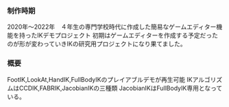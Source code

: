 ### 制作時期
2020年～2022年　４年生の専門学校時代に作成した簡易なゲームエディター機能を持ったIKデモプロジェクト
初期はゲームエディターを作成する予定だったのが形が変わっていきIKの研究用プロジェクトになり果てました。

### 概要
FootIK,LookAt,HandIK,FullBodyIKのプレイアブルデモが再生可能
IKアルゴリズムはCCDIK,FABRIK,JacobianIKの三種類
JacobianIKはFullBodyIK専用となっている。
